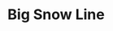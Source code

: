---
title: Big Snow Line
title_zh: 大雪綫
mm_sign: [S]
branch_line: false
stations:
  - station_code: [S6]
    name: Mount Onsnow
    name_zh: 雪藏山
    transfer:
      - mm_sign: [W]
    first_station: true
  - station_code: [S7]
    name: Miraibridge
    name_zh: 美來橋
    transfer:
      - mm_sign: [R,C]
  - station_code: [S8]
    name: UCHQ West
    name_zh: 聯總西
    transfer:
      - mm_sign: [G]
  - station_code: [S9]
    name: UCHQ East
    name_zh: 聯總東
    transfer:
      - mm_sign: [A]
  - station_code: [S10]
    name: Redhill Spring
    name_zh: 紅山泉
    transfer:
      - mm_sign: [V]
    last_station: true
custom_style: table{margin:0 auto}.station-code-bg-first{background-image:url(/img/bg/bigsnowline.png);background-repeat:no-repeat;background-size:7px 50%;background-position:62px bottom}.station-code-bg{background-image:url(/img/bg/bigsnowline.png);background-repeat:no-repeat;background-size:7px 101%;background-position:62px}.station-code-bg-last{background-image:url(/img/bg/bigsnowline.png);background-repeat:no-repeat;background-size:7px 50%;background-position:62px top}
weight: 10
---